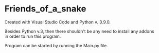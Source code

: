 # Friends_of_a_snake

Created with Visual Studio Code and Python v. 3.9.0. 

Besides Python v.3, then there shouldn't be any need to install any addons in order to run this program. 

Program can be started by running the Main.py file. 